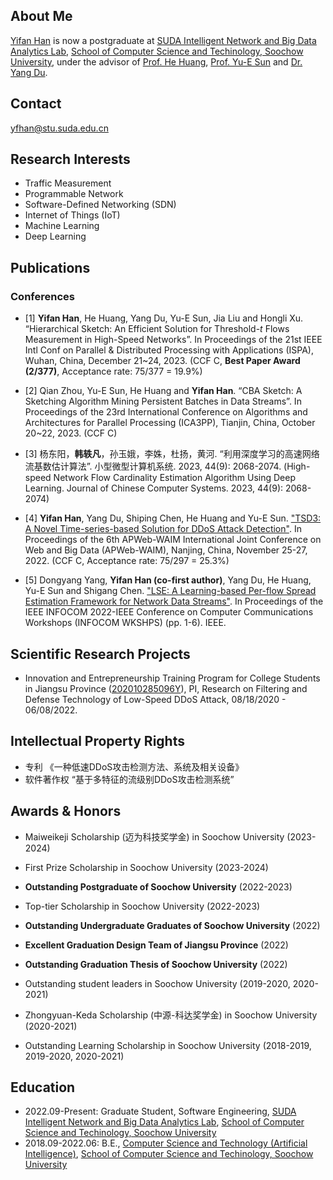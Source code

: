 ## About Me

[Yifan Han](https://scholar.google.com/citations?user=M7MAIlgAAAAJ&hl=en) is now a postgraduate at [SUDA Intelligent Network and Big Data Analytics Lab](http://ins.scst.suda.edu.cn/), [School of Computer Science and Techinology, Soochow University](http://scst.suda.edu.cn/main.htm), under the advisor of [Prof. He Huang](http://web.suda.edu.cn/huangh/), [Prof. Yu-E Sun](http://web.suda.edu.cn/sunye12/) and [Dr. Yang Du](http://web.suda.edu.cn/dy/). 


## Contact

yfhan@stu.suda.edu.cn


## Research Interests

- Traffic Measurement
- Programmable Network
- Software-Defined Networking (SDN)
- Internet of Things (IoT)
- Machine Learning
- Deep Learning


## Publications

### Conferences

- [1] __Yifan Han__, He Huang, Yang Du, Yu-E Sun, Jia Liu and Hongli Xu. “Hierarchical Sketch: An Efficient Solution for Threshold-*t* Flows Measurement in High-Speed Networks”. In Proceedings of the 21st IEEE Intl Conf on Parallel & Distributed Processing with Applications (ISPA), Wuhan, China, December 21~24, 2023. (CCF C, __Best Paper Award (2/377)__, Acceptance rate: 75/377 = 19.9%)

- [2] Qian Zhou, Yu-E Sun, He Huang and __Yifan Han__. “CBA Sketch: A Sketching Algorithm Mining Persistent Batches in Data Streams”. In Proceedings of the 23rd International Conference on Algorithms and Architectures for Parallel Processing (ICA3PP), Tianjin, China, October 20~22, 2023. (CCF C)

- [3] 杨东阳，__韩轶凡__，孙玉娥，李姝，杜扬，黄河. “利用深度学习的高速网络流基数估计算法”. 小型微型计算机系统. 2023, 44(9): 2068-2074. (High-speed Network Flow Cardinality Estimation Algorithm Using Deep Learning. Journal of Chinese Computer Systems. 2023, 44(9): 2068-2074)

- [4] __Yifan Han__, Yang Du, Shiping Chen, He Huang and Yu-E Sun. ["TSD3: A Novel Time-series-based Solution for DDoS Attack Detection"](https://link.springer.com/chapter/10.1007/978-3-031-25201-3_25). In Proceedings of the 6th APWeb-WAIM International Joint Conference on Web and Big Data (APWeb-WAIM), Nanjing, China, November 25-27, 2022. (CCF C, Acceptance rate: 75/297 = 25.3%)

- [5] Dongyang Yang, __Yifan Han (co-first author)__, Yang Du, He Huang, Yu-E Sun and Shigang Chen. ["LSE: A Learning-based Per-flow Spread Estimation Framework for Network Data Streams"](https://ieeexplore.ieee.org/abstract/document/9798225/). In Proceedings of the IEEE INFOCOM 2022-IEEE Conference on Computer Communications Workshops (INFOCOM WKSHPS) (pp. 1-6). IEEE.


## Scientific Research Projects

- Innovation and Entrepreneurship Training Program for College Students in Jiangsu Province ([202010285096Y](https://jsgjc.jse.edu.cn/cxcypt/cxcypt/Index/ItemDetail?id=e406130a-0c2c-42de-88b2-525acc0efeb1&_pageIndex=15)), PI, Research on Filtering and Defense Technology of Low-Speed DDoS Attack, 08/18/2020 - 06/08/2022.

## Intellectual Property Rights
- 专利 《一种低速DDoS攻击检测方法、系统及相关设备》
- 软件著作权 “基于多特征的流级别DDoS攻击检测系统”

## Awards & Honors

- Maiweikeji Scholarship (迈为科技奖学金) in Soochow University (2023-2024)
- First Prize Scholarship in Soochow University (2023-2024)
- __Outstanding Postgraduate of Soochow University__ (2022-2023)
- Top-tier Scholarship in Soochow University (2022-2023)

- __Outstanding Undergraduate Graduates of Soochow University__ (2022)
- __Excellent Graduation Design Team of Jiangsu Province__ (2022)
- __Outstanding Graduation Thesis of Soochow University__ (2022)
- Outstanding student leaders in Soochow University (2019-2020, 2020-2021)
- Zhongyuan-Keda Scholarship (中源-科达奖学金) in Soochow University (2020-2021)
- Outstanding Learning Scholarship in Soochow University (2018-2019, 2019-2020, 2020-2021)


## Education

- 2022.09-Present: Graduate Student, Software Engineering, [SUDA Intelligent Network and Big Data Analytics Lab](http://ins.scst.suda.edu.cn/), [School of Computer Science and Techinology, Soochow University](http://scst.suda.edu.cn/main.htm)
- 2018.09-2022.06: B.E., [Computer Science and Technology (Artificial Intelligence)](http://aiclass.jwb.suda.edu.cn/), [School of Computer Science and Techinology, Soochow University](http://scst.suda.edu.cn/main.htm)

